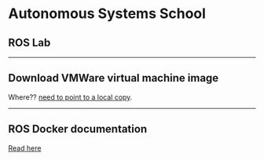 # Autonomous Systems School
## ROS Lab

---

## Download VMWare virtual machine image
Where?? [need to point to a local copy](http://dijkstra.cs.ttu.ee/~gert/jenkins/).

---

## ROS Docker documentation
[Read here](https://hub.docker.com/_/ros/)